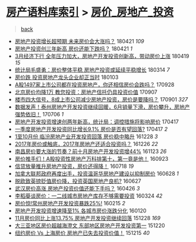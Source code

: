 [房产语料库索引](../../README.md)  > [房价_房地产_投资](房价_房地产_投资.md)
====
> [back](../README.md)

- [房地产投资增长超预期 未来房价会大涨吗？](http://jkwz.applinzi.com/ittc/7094525235846185995.html#%E6%88%BF%E5%9C%B0%E4%BA%A7%E6%8A%95%E8%B5%84%E5%A2%9E%E9%95%BF%E8%B6%85%E9%A2%84%E6%9C%9F+%E6%9C%AA%E6%9D%A5%E6%88%BF%E4%BB%B7%E4%BC%9A%E5%A4%A7%E6%B6%A8%E5%90%97%EF%BC%9F) 180421 *109* 
- [房地产投资创三年新高 房价还能下跌吗？](http://jkwz.applinzi.com/ittc/7094525236001375249.html#%E6%88%BF%E5%9C%B0%E4%BA%A7%E6%8A%95%E8%B5%84%E5%88%9B%E4%B8%89%E5%B9%B4%E6%96%B0%E9%AB%98+%E6%88%BF%E4%BB%B7%E8%BF%98%E8%83%BD%E4%B8%8B%E8%B7%8C%E5%90%97%EF%BC%9F) 180421 *1* 
- [3月经济下行 全年压力加大，房地产开发投资创新高，带动房价上涨](http://jkwz.applinzi.com/ittc/7093626981306598417.html#3%E6%9C%88%E7%BB%8F%E6%B5%8E%E4%B8%8B%E8%A1%8C+%E5%85%A8%E5%B9%B4%E5%8E%8B%E5%8A%9B%E5%8A%A0%E5%A4%A7%EF%BC%8C%E6%88%BF%E5%9C%B0%E4%BA%A7%E5%BC%80%E5%8F%91%E6%8A%95%E8%B5%84%E5%88%9B%E6%96%B0%E9%AB%98%EF%BC%8C%E5%B8%A6%E5%8A%A8%E6%88%BF%E4%BB%B7%E4%B8%8A%E6%B6%A8) 180419 *15* 
- [统计局毛盛勇：房价整体平稳 房地产投资或延续平稳增长](http://jkwz.applinzi.com/ittc/7080315564902056970.html#%E7%BB%9F%E8%AE%A1%E5%B1%80%E6%AF%9B%E7%9B%9B%E5%8B%87%EF%BC%9A%E6%88%BF%E4%BB%B7%E6%95%B4%E4%BD%93%E5%B9%B3%E7%A8%B3+%E6%88%BF%E5%9C%B0%E4%BA%A7%E6%8A%95%E8%B5%84%E6%88%96%E5%BB%B6%E7%BB%AD%E5%B9%B3%E7%A8%B3%E5%A2%9E%E9%95%BF) 180314 *7* 
- [房价跌 投资房地产龙头企业却正当时](http://jkwz.applinzi.com/ittc/7054349535617221643.html#%E6%88%BF%E4%BB%B7%E8%B7%8C+%E6%8A%95%E8%B5%84%E6%88%BF%E5%9C%B0%E4%BA%A7%E9%BE%99%E5%A4%B4%E4%BC%81%E4%B8%9A%E5%8D%B4%E6%AD%A3%E5%BD%93%E6%97%B6) 180103  
- [A股1497家上市公司都在投资房地产，你还相信房价会跌吗？](http://jkwz.applinzi.com/ittc/7018437929188459536.html#A%E8%82%A11497%E5%AE%B6%E4%B8%8A%E5%B8%82%E5%85%AC%E5%8F%B8%E9%83%BD%E5%9C%A8%E6%8A%95%E8%B5%84%E6%88%BF%E5%9C%B0%E4%BA%A7%EF%BC%8C%E4%BD%A0%E8%BF%98%E7%9B%B8%E4%BF%A1%E6%88%BF%E4%BB%B7%E4%BC%9A%E8%B7%8C%E5%90%97%EF%BC%9F) 170928  
- [北京房价均降1万 教您投资：房地产信托仍具投资价值](http://jkwz.applinzi.com/ittc/7010597686070477584.html#%E5%8C%97%E4%BA%AC%E6%88%BF%E4%BB%B7%E5%9D%87%E9%99%8D1%E4%B8%87+%E6%95%99%E6%82%A8%E6%8A%95%E8%B5%84%EF%BC%9A%E6%88%BF%E5%9C%B0%E4%BA%A7%E4%BF%A1%E6%89%98%E4%BB%8D%E5%85%B7%E6%8A%95%E8%B5%84%E4%BB%B7%E5%80%BC) 170907  
- [楼市四大信号，8成上市公司减少房地产投资，房价是要降吗？](http://jkwz.applinzi.com/ittc/7008394269059187728.html#%E6%A5%BC%E5%B8%82%E5%9B%9B%E5%A4%A7%E4%BF%A1%E5%8F%B7%EF%BC%8C8%E6%88%90%E4%B8%8A%E5%B8%82%E5%85%AC%E5%8F%B8%E5%87%8F%E5%B0%91%E6%88%BF%E5%9C%B0%E4%BA%A7%E6%8A%95%E8%B5%84%EF%BC%8C%E6%88%BF%E4%BB%B7%E6%98%AF%E8%A6%81%E9%99%8D%E5%90%97%EF%BC%9F) 170901 *327* 
- [数据发声！泰州房地产开发投资继续回暖，6月销量下滑，房价攀升，房地产强势依旧！](http://jkwz.applinzi.com/ittc/6987232786959041540.html#%E6%95%B0%E6%8D%AE%E5%8F%91%E5%A3%B0%EF%BC%81%E6%B3%B0%E5%B7%9E%E6%88%BF%E5%9C%B0%E4%BA%A7%E5%BC%80%E5%8F%91%E6%8A%95%E8%B5%84%E7%BB%A7%E7%BB%AD%E5%9B%9E%E6%9A%96%EF%BC%8C6%E6%9C%88%E9%94%80%E9%87%8F%E4%B8%8B%E6%BB%91%EF%BC%8C%E6%88%BF%E4%BB%B7%E6%94%80%E5%8D%87%EF%BC%8C%E6%88%BF%E5%9C%B0%E4%BA%A7%E5%BC%BA%E5%8A%BF%E4%BE%9D%E6%97%A7%EF%BC%81) 170706 *1* 
- [房地产开发投资增速创两年新高，统计局：调控措施将影响房价](http://jkwz.applinzi.com/ittc/6957608671247860741.html#%E6%88%BF%E5%9C%B0%E4%BA%A7%E5%BC%80%E5%8F%91%E6%8A%95%E8%B5%84%E5%A2%9E%E9%80%9F%E5%88%9B%E4%B8%A4%E5%B9%B4%E6%96%B0%E9%AB%98%EF%BC%8C%E7%BB%9F%E8%AE%A1%E5%B1%80%EF%BC%9A%E8%B0%83%E6%8E%A7%E6%8E%AA%E6%96%BD%E5%B0%86%E5%BD%B1%E5%93%8D%E6%88%BF%E4%BB%B7) 170417  
- [一季度房地产开发投资同比增长9.1% 房价是否有望回落?](http://jkwz.applinzi.com/ittc/6957466697610036229.html#%E4%B8%80%E5%AD%A3%E5%BA%A6%E6%88%BF%E5%9C%B0%E4%BA%A7%E5%BC%80%E5%8F%91%E6%8A%95%E8%B5%84%E5%90%8C%E6%AF%94%E5%A2%9E%E9%95%BF9.1%25+%E6%88%BF%E4%BB%B7%E6%98%AF%E5%90%A6%E6%9C%89%E6%9C%9B%E5%9B%9E%E8%90%BD%3F) 170417 *2* 
- [1至10月份 临汾房地产业开发投资回落 房价稳中略升](http://jkwz.applinzi.com/ittc/6916638701953483781.html#1%E8%87%B310%E6%9C%88%E4%BB%BD+%E4%B8%B4%E6%B1%BE%E6%88%BF%E5%9C%B0%E4%BA%A7%E4%B8%9A%E5%BC%80%E5%8F%91%E6%8A%95%E8%B5%84%E5%9B%9E%E8%90%BD+%E6%88%BF%E4%BB%B7%E7%A8%B3%E4%B8%AD%E7%95%A5%E5%8D%87) 161228 *3* 
- [2017年房价或触底，2017年房地产还适合投资吗？](http://jkwz.applinzi.com/ittc/6916013414773425156.html#2017%E5%B9%B4%E6%88%BF%E4%BB%B7%E6%88%96%E8%A7%A6%E5%BA%95%EF%BC%8C2017%E5%B9%B4%E6%88%BF%E5%9C%B0%E4%BA%A7%E8%BF%98%E9%80%82%E5%90%88%E6%8A%95%E8%B5%84%E5%90%97%EF%BC%9F) 161226 *22* 
- [南昌房价要大涨的节奏？前十月房地产开发投资增44%](http://jkwz.applinzi.com/ittc/6903622872211129348.html#%E5%8D%97%E6%98%8C%E6%88%BF%E4%BB%B7%E8%A6%81%E5%A4%A7%E6%B6%A8%E7%9A%84%E8%8A%82%E5%A5%8F%EF%BC%9F%E5%89%8D%E5%8D%81%E6%9C%88%E6%88%BF%E5%9C%B0%E4%BA%A7%E5%BC%80%E5%8F%91%E6%8A%95%E8%B5%84%E5%A2%9E44%25) 161123 *26* 
- [房价推手们！A股投资性房地产万科排第十，第一竟是他！](http://jkwz.applinzi.com/ittc/6881008656379806724.html#%E6%88%BF%E4%BB%B7%E6%8E%A8%E6%89%8B%E4%BB%AC%EF%BC%81A%E8%82%A1%E6%8A%95%E8%B5%84%E6%80%A7%E6%88%BF%E5%9C%B0%E4%BA%A7%E4%B8%87%E7%A7%91%E6%8E%92%E7%AC%AC%E5%8D%81%EF%BC%8C%E7%AC%AC%E4%B8%80%E7%AB%9F%E6%98%AF%E4%BB%96%EF%BC%81) 160923  
- [信贷放量推升房地产投资，房价还得降！](http://jkwz.applinzi.com/ittc/6856131381322859525.html#%E4%BF%A1%E8%B4%B7%E6%94%BE%E9%87%8F%E6%8E%A8%E5%8D%87%E6%88%BF%E5%9C%B0%E4%BA%A7%E6%8A%95%E8%B5%84%EF%BC%8C%E6%88%BF%E4%BB%B7%E8%BF%98%E5%BE%97%E9%99%8D%EF%BC%81) 160718 *19* 
- [加拿大联邦政府再度出手，投资温哥华房地产建设以抑制房价](http://jkwz.applinzi.com/ittc/6848815385654330373.html#%E5%8A%A0%E6%8B%BF%E5%A4%A7%E8%81%94%E9%82%A6%E6%94%BF%E5%BA%9C%E5%86%8D%E5%BA%A6%E5%87%BA%E6%89%8B%EF%BC%8C%E6%8A%95%E8%B5%84%E6%B8%A9%E5%93%A5%E5%8D%8E%E6%88%BF%E5%9C%B0%E4%BA%A7%E5%BB%BA%E8%AE%BE%E4%BB%A5%E6%8A%91%E5%88%B6%E6%88%BF%E4%BB%B7) 160628 *1* 
- [脱欧致英镑贬值房价降，投资英国房地产良机?](http://jkwz.applinzi.com/ittc/6848393723066713093.html#%E8%84%B1%E6%AC%A7%E8%87%B4%E8%8B%B1%E9%95%91%E8%B4%AC%E5%80%BC%E6%88%BF%E4%BB%B7%E9%99%8D%EF%BC%8C%E6%8A%95%E8%B5%84%E8%8B%B1%E5%9B%BD%E6%88%BF%E5%9C%B0%E4%BA%A7%E8%89%AF%E6%9C%BA%3F) 160627  
- [武汉房价高涨 房地产投资价值还能下手吗？](http://jkwz.applinzi.com/ittc/6825311708725642244.html#%E6%AD%A6%E6%B1%89%E6%88%BF%E4%BB%B7%E9%AB%98%E6%B6%A8+%E6%88%BF%E5%9C%B0%E4%BA%A7%E6%8A%95%E8%B5%84%E4%BB%B7%E5%80%BC%E8%BF%98%E8%83%BD%E4%B8%8B%E6%89%8B%E5%90%97%EF%BC%9F) 160426 *3* 
- [李稻葵谈房价：一二线城市房地产库存不够需要投资](http://jkwz.applinzi.com/ittc/6813049412498523140.html#%E6%9D%8E%E7%A8%BB%E8%91%B5%E8%B0%88%E6%88%BF%E4%BB%B7%EF%BC%9A%E4%B8%80%E4%BA%8C%E7%BA%BF%E5%9F%8E%E5%B8%82%E6%88%BF%E5%9C%B0%E4%BA%A7%E5%BA%93%E5%AD%98%E4%B8%8D%E5%A4%9F%E9%9C%80%E8%A6%81%E6%8A%95%E8%B5%84) 160324 *42* 
- [房价惊!常州房地产开发投资暴跌25%!](http://jkwz.applinzi.com/ittc/6799086679054877701.html#%E6%88%BF%E4%BB%B7%E6%83%8A%21%E5%B8%B8%E5%B7%9E%E6%88%BF%E5%9C%B0%E4%BA%A7%E5%BC%80%E5%8F%91%E6%8A%95%E8%B5%84%E6%9A%B4%E8%B7%8C25%25%21) 160215 *2* 
- [房地产开发投资增速降至1% 各城市房价涨跌分化](http://jkwz.applinzi.com/ittc/6789376990490657796.html#%E6%88%BF%E5%9C%B0%E4%BA%A7%E5%BC%80%E5%8F%91%E6%8A%95%E8%B5%84%E5%A2%9E%E9%80%9F%E9%99%8D%E8%87%B31%25+%E5%90%84%E5%9F%8E%E5%B8%82%E6%88%BF%E4%BB%B7%E6%B6%A8%E8%B7%8C%E5%88%86%E5%8C%96) 160120  
- [11月房价同比上涨13.75% 房地产开发投资继续回落](http://jkwz.applinzi.com/ittc/6780817979386364933.html#11%E6%9C%88%E6%88%BF%E4%BB%B7%E5%90%8C%E6%AF%94%E4%B8%8A%E6%B6%A813.75%25+%E6%88%BF%E5%9C%B0%E4%BA%A7%E5%BC%80%E5%8F%91%E6%8A%95%E8%B5%84%E7%BB%A7%E7%BB%AD%E5%9B%9E%E8%90%BD) 151228 *169* 
- [大三亚地区房价超越海澄文 东部地区房地产开发投资第一](http://jkwz.applinzi.com/ittc/6777988653272007685.html#%E5%A4%A7%E4%B8%89%E4%BA%9A%E5%9C%B0%E5%8C%BA%E6%88%BF%E4%BB%B7%E8%B6%85%E8%B6%8A%E6%B5%B7%E6%BE%84%E6%96%87+%E4%B8%9C%E9%83%A8%E5%9C%B0%E5%8C%BA%E6%88%BF%E5%9C%B0%E4%BA%A7%E5%BC%80%E5%8F%91%E6%8A%95%E8%B5%84%E7%AC%AC%E4%B8%80) 151220  
- [纽约房价 Vs 上海房价 房地产已失去投资价值！](http://jkwz.applinzi.com/ittc/6776091470100694020.html#%E7%BA%BD%E7%BA%A6%E6%88%BF%E4%BB%B7+Vs+%E4%B8%8A%E6%B5%B7%E6%88%BF%E4%BB%B7+%E6%88%BF%E5%9C%B0%E4%BA%A7%E5%B7%B2%E5%A4%B1%E5%8E%BB%E6%8A%95%E8%B5%84%E4%BB%B7%E5%80%BC%EF%BC%81) 151215 *40* 

